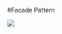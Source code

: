 #Facade Pattern

![](https://upload.wikimedia.org/wikipedia/en/5/57/Example_of_Facade_design_pattern_in_UML.png)
